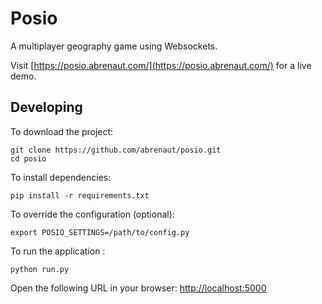 # Posio

A multiplayer geography game using Websockets.

Visit [https://posio.abrenaut.com/](https://posio.abrenaut.com/) for a live demo.

## Developing

To download the project:

    git clone https://github.com/abrenaut/posio.git
    cd posio

To install dependencies:

    pip install -r requirements.txt

To override the configuration (optional):

    export POSIO_SETTINGS=/path/to/config.py

To run the application :

    python run.py

Open the following URL in your browser: [http://localhost:5000](http://localhost:5000)
